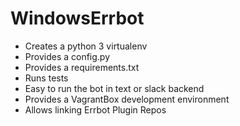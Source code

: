 # WindowsErrbot

* Creates a python 3 virtualenv
* Provides a config.py
* Provides a requirements.txt
* Runs tests
* Easy to run the bot in text or slack backend
* Provides a VagrantBox development environment
* Allows linking Errbot Plugin Repos
